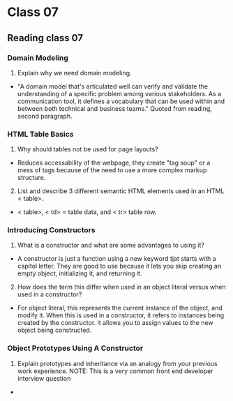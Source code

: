 # Class 07

## Reading class 07

### Domain Modeling
1. Explain why we need domain modeling.
  * "A domain model that's articulated well can verify and validate the understanding of a specific problem among various stakeholders. As a communication tool, it defines a vocabulary that can be used within and between both technical and business teams." Quoted from reading, second paragraph. 

### HTML Table Basics
1. Why should tables not be used for page layouts?
  * Reduces accessability of the webpage, they create "tag soup" or a mess of tags because of the need to use a more complex markup structure. 
2. List and describe 3 different semantic HTML elements used in an HTML < table>.
  * < table>, < td> = table data, and < tr> table row. 
### Introducing Constructors
1. What is a constructor and what are some advantages to using it?
  *  A constructor is just a function using a new keyword tjat starts with a capitol letter. They are good to use because it lets you skip creating an empty object, initializing it, and returning it. 
2. How does the term this differ when used in an object literal versus when used in a constructor?
  * For object literal, this represents the current instance of the object, and modify it. When this is used in a constructor, it refers to instances being created by the constructor. it allows you to assign values to the new object being constructed. 
### Object Prototypes Using A Constructor
1. Explain prototypes and inheritance via an analogy from your previous work experience.
NOTE: This is a very common front end developer interview question
  * 